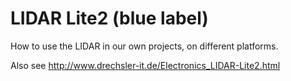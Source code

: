 # LIDAR Lite2 (blue label)

How to use the LIDAR in our own projects, on different platforms.

Also see http://www.drechsler-it.de/Electronics_LIDAR-Lite2.html
